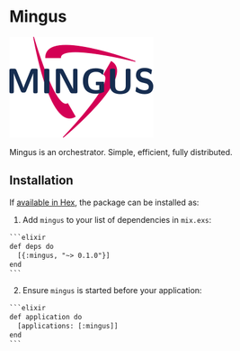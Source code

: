 # Mingus

![Mingus Logo](/priv/mingus_medium.png)

Mingus is an orchestrator. Simple, efficient, fully distributed.

## Installation

If [available in Hex](https://hex.pm/docs/publish), the package can be installed as:

  1. Add `mingus` to your list of dependencies in `mix.exs`:

    ```elixir
    def deps do
      [{:mingus, "~> 0.1.0"}]
    end
    ```

  2. Ensure `mingus` is started before your application:

    ```elixir
    def application do
      [applications: [:mingus]]
    end
    ```
